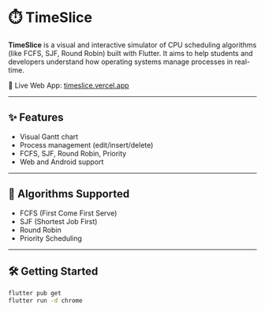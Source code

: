 # ⏱️ TimeSlice

**TimeSlice** is a visual and interactive simulator of CPU scheduling algorithms (like FCFS, SJF, Round Robin) built with Flutter. It aims to help students and developers understand how operating systems manage processes in real-time.

🔗 Live Web App: [timeslice.vercel.app](https://timeslice.vercel.app)

---

## ✨ Features

- Visual Gantt chart
- Process management (edit/insert/delete)
- FCFS, SJF, Round Robin, Priority
- Web and Android support

---

## 🧠 Algorithms Supported

- FCFS (First Come First Serve)
- SJF (Shortest Job First)
- Round Robin
- Priority Scheduling

---

## 🛠️ Getting Started

```bash
flutter pub get
flutter run -d chrome
